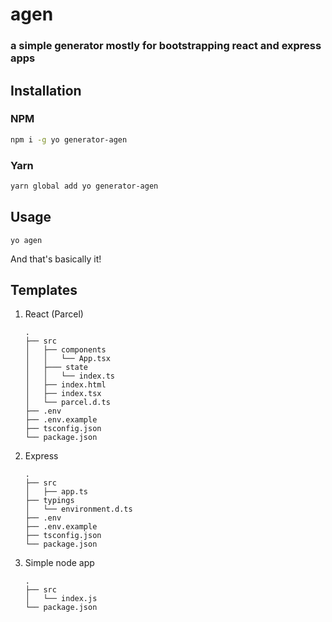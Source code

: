 # agen
### a simple generator mostly for bootstrapping react and express apps

## Installation
### NPM
```bash
npm i -g yo generator-agen
```
### Yarn
```bash
yarn global add yo generator-agen
```

## Usage
```
yo agen
```
And that's basically it!

## Templates
1. React (Parcel)
    ```
    .
    ├── src
    │   ├── components
    │   │   └── App.tsx
    │   ├─── state
    │   │   └── index.ts
    │   ├── index.html
    │   ├── index.tsx
    │   └── parcel.d.ts
    ├── .env
    ├── .env.example
    ├── tsconfig.json
    └── package.json
    ```
2. Express
    ```
    .
    ├── src
    │   ├── app.ts
    ├── typings
    │   └── environment.d.ts
    ├── .env
    ├── .env.example
    ├── tsconfig.json
    └── package.json
    ```
3. Simple node app
    ```
    .
    ├── src
    │   └── index.js
    └── package.json
    ```
